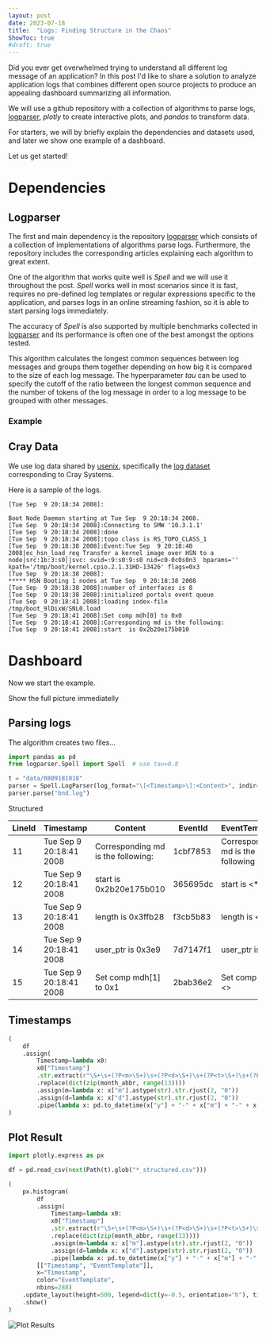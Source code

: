 ```yaml
---
layout: post
date: 2023-07-18
title:  "Logs: Finding Structure in the Chaos"
ShowToc: true
#draft: true
---
```


<!-- your comment text 


Do you wonder how modern tools analyze and gaub insights from logs?

The following repository contains a collections 


--------------------


Why?
Read logs faster

Nice dashboards

What?
This project online

Pandas

Plotly


How?
Find a dataset
Get the code
Go ham!


The Cray data

in

https://www.usenix.org/cfdr-data


--------------------
 -->

Did you ever get overwhelmed trying to understand all different log message of an application? In this post I'd like to share a solution to analyze application logs that combines different open source projects to produce an appealing dashboard summarizing all information.

We will use a github repository with a collection of algorithms to parse logs, [logparser](https://github.com/logpai/logparser), _plotly_ to create interactive plots, and _pandas_ to transform data.


For starters, we will by briefly explain the dependencies and datasets used, and later we show one example of a dashboard.


Let us get started!

# Dependencies

## Logparser

The first and main dependency is the repository [logparser](https://github.com/logpai/logparser) which consists of a collection of implementations of algorithms parse logs. Furthermore, the repository includes the corresponding articles explaining each algorithm to great extent.

One of the algorithm that works quite well is _Spell_ and we will use it throughout the post. _Spell_ works well in most scenarios since it is fast, requires no pre-defined log templates or regular expressions specific to the application, and parses logs in an online streaming fashion, so it is able to start parsing logs immediately.


The accuracy of _Spell_ is also supported by multiple benchmarks collected in [logparser](https://github.com/logpai/logparser) and its performance is often one of the best amongst the options tested.

This algorithm calculates the longest common sequences between log messages and groups them together depending on how big it is compared to the size of each log message. The hyperparameter _tau_ can be used to specify the cutoff of the ratio between the longest common sequence and the number of tokens of the log message in order to a log message to be grouped with other messages.

### Example




## Cray Data

We use log data shared by [usenix](https://www.usenix.org/cfdr-data), specifically the [log dataset](https://www.usenix.org/sites/default/files/4366-0809181018.tar.gz) corresponding to Cray Systems.


Here is a sample of the logs.

```text
[Tue Sep  9 20:18:34 2008]:

Boot Node Daemon starting at Tue Sep  9 20:18:34 2008.
[Tue Sep  9 20:18:34 2008]:Connecting to SMW '10.3.1.1'
[Tue Sep  9 20:18:34 2008]:done
[Tue Sep  9 20:18:34 2008]:topo class is RS_TOPO_CLASS_1
[Tue Sep  9 20:18:38 2008]:Event:Tue Sep  9 20:18:40 2008|ec_hsn_load_req Transfer a kernel image over HSN to a node|src:1b:3:s0||svc: svid=:9:s0:9:s0 nid=c0-0c0s0n3  bparams='' kpath='/tmp/boot/kernel.cpio.2.1.31HD-13426' flags=0x3
[Tue Sep  9 20:18:38 2008]:
***** HSN Booting 1 nodes at Tue Sep  9 20:18:38 2008
[Tue Sep  9 20:18:38 2008]:number of interfaces is 8
[Tue Sep  9 20:18:38 2008]:initialized portals event queue
[Tue Sep  9 20:18:41 2008]:loading index-file /tmp/boot_9lDixW/SNL0.load
[Tue Sep  9 20:18:41 2008]:Set comp mdh[0] to 0x0
[Tue Sep  9 20:18:41 2008]:Corresponding md is the following:
[Tue Sep  9 20:18:41 2008]:start  is 0x2b20e175b010
```


# Dashboard

Now we start the example.

Show the full picture immediatelly

## Parsing logs

The algorithm creates two files...

```python
import pandas as pd
from logparser.Spell import Spell  # use tau=0.8

t = "data/0809181018"
parser = Spell.LogParser(log_format="\[<Timestamp>\]:<Content>", indir=t, outdir=t, tau=0.5)
parser.parse("bnd.log")
```

Structured


| LineId | Timestamp                | Content                            | EventId  | EventTemplate                     | ParameterList       |
|--------|--------------------------|------------------------------------|----------|-----------------------------------|---------------------|
|     11 | Tue Sep  9 20:18:41 2008 | Corresponding md is the following: | 1cbf7853 | Corresponding md is the following | []                  |
|     12 | Tue Sep  9 20:18:41 2008 | start  is 0x2b20e175b010           | 365695dc | start is <*>                      | ['0x2b20e175b010']  |
|     13 | Tue Sep  9 20:18:41 2008 | length is 0x3ffb28                 | f3cb5b83 | length is <*>                     | ['0x3ffb28']        |
|     14 | Tue Sep  9 20:18:41 2008 | user_ptr is 0x3e9                  | 7d7147f1 | user_ptr is <*>                   | ['0x3e9']           |
|     15 | Tue Sep  9 20:18:41 2008 | Set comp mdh[1] to 0x1             | 2bab36e2 | Set comp <*> to <*>               | "['mdh[1]', '0x1']" |


## Timestamps

```python
(
    df
    .assign(
        Timestamp=lambda x0:
        x0["Timestamp"]
        .str.extract(r"\S+\s+(?P<m>\S+)\s+(?P<d>\S+)\s+(?P<t>\S+)\s+(?P<y>\S+)")
        .replace(dict(zip(month_abbr, range(13))))
        .assign(m=lambda x: x["m"].astype(str).str.rjust(2, "0"))
        .assign(d=lambda x: x["d"].astype(str).str.rjust(2, "0"))
        .pipe(lambda x: pd.to_datetime(x["y"] + "-" + x["m"] + "-" + x["d"] + " " + x["t"])))
)
```

## Plot Result

```python
import plotly.express as px

df = pd.read_csv(next(Path(t).glob("*_structured.csv")))

(
    px.histogram(
        df
        .assign(
            Timestamp=lambda x0:
            x0["Timestamp"]
            .str.extract(r"\S+\s+(?P<m>\S+)\s+(?P<d>\S+)\s+(?P<t>\S+)\s+(?P<y>\S+)")
            .replace(dict(zip(month_abbr, range(13))))
            .assign(m=lambda x: x["m"].astype(str).str.rjust(2, "0"))
            .assign(d=lambda x: x["d"].astype(str).str.rjust(2, "0"))
            .pipe(lambda x: pd.to_datetime(x["y"] + "-" + x["m"] + "-" + x["d"] + " " + x["t"])))
        [["Timestamp", "EventTemplate"]],
        x="Timestamp",
        color="EventTemplate",
        nbins=288)
    .update_layout(height=500, legend=dict(y=-0.5, orientation="h"), title="logs")
    .show()
)
```

![Plot Results](/images/blog/logs_histogram.png)






